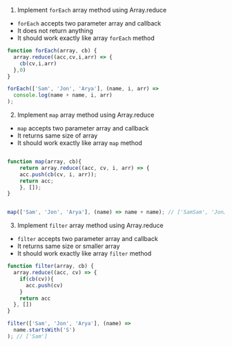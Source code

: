 1. Implement `forEach` array method using Array.reduce

- `forEach` accepts two parameter array and callback
- It does not return anything
- It should work exactly like array `forEach` method

```js
function forEach(array, cb) {
  array.reduce((acc,cv,i,arr) => {
    cb(cv,i,arr)
  },0)
}

forEach(['Sam', 'Jon', 'Arya'], (name, i, arr) =>
  console.log(name + name, i, arr)
);
```

2. Implement `map` array method using Array.reduce

- `map` accepts two parameter array and callback
- It returns same size of array
- It should work exactly like array `map` method

```js

function map(array, cb){
    return array.reduce((acc, cv, i, arr) => {
    acc.push(cb(cv, i, arr));
    return acc;
    }, []);
}


map(['Sam', 'Jon', 'Arya'], (name) => name + name); // ['SamSam', 'JonJon', 'AryaArya']
```

3. Implement `filter` array method using Array.reduce

- `filter` accepts two parameter array and callback
- It returns same size or smaller array
- It should work exactly like array `filter` method

```js
function filter(array, cb) {
  array.reduce((acc, cv) => {
    if(cb(cv)){
      acc.push(cv)
    }
    return acc
  }, [])
}

filter(['Sam', 'Jon', 'Arya'], (name) =>
  name.startsWith('S')
); // ['Sam']
```
